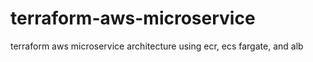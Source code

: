 # terraform-aws-microservice
terraform aws microservice architecture using ecr, ecs fargate, and alb
